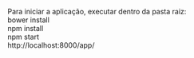 Para iniciar a aplicação, executar dentro da pasta raiz:<br>
 bower install<br>
 npm install<br>
 npm start<br>
 http://localhost:8000/app/
